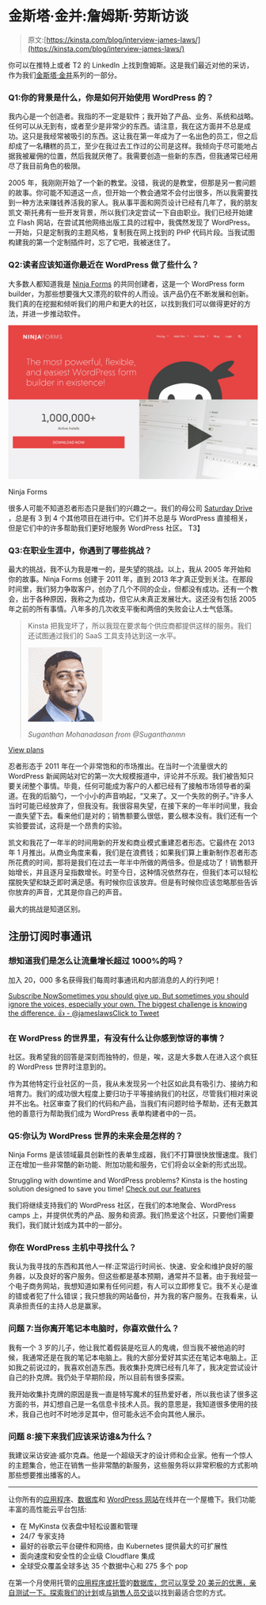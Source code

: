 # 金斯塔·金并:詹姆斯·劳斯访谈

> 原文:[https://kinsta.com/blog/interview-james-laws/](https://kinsta.com/blog/interview-james-laws/)

你可以在推特上或者 T2 的 LinkedIn 上找到詹姆斯。这是我们最近对他的采访，作为我们[金斯塔·金并](https://kinsta.com/?post_type=post&s=kingpin)系列的一部分。

### Q1:你的背景是什么，你是如何开始使用 WordPress 的？

我内心是一个创造者。我指的不一定是软件；我开始了产品、业务、系统和战略。任何可以从无到有，或者至少是非常少的东西。请注意，我在这方面并不总是成功。这只是我经常被吸引的东西。这让我在第一年成为了一名出色的员工，但之后却成了一名糟糕的员工，至少在我过去工作过的公司是这样。我倾向于尽可能地占据我被雇佣的位置，然后我就厌倦了。我需要创造一些新的东西，但我通常已经用尽了我目前角色的极限。

2005 年，我刚刚开始了一个新的教堂。没错，我说的是教堂，但那是另一套问题的故事。你可能不知道这一点，但开始一个教会通常不会付出很多，所以我需要找到一种方法来赚钱养活我的家人。我从事平面和网页设计已经有几年了，我的朋友凯文·斯托弗有一些开发背景，所以我们决定尝试一下自由职业。我们已经开始建立 Flash 网站，在尝试其他网络出版工具的过程中，我偶然发现了 WordPress。一开始，只是定制我的主题风格，复制我在网上找到的 PHP 代码片段。当我试图构建我的第一个定制插件时，忘了它吧，我被迷住了。

### Q2:读者应该知道你最近在 WordPress 做了些什么？

大多数人都知道我是 [Ninja Forms](https://ninjaforms.com/) 的共同创建者，这是一个 WordPress form builder，为那些想要强大又漂亮的软件的人而设。该产品仍在不断发展和创新。我们真的在挖掘和倾听我们的用户和更大的社区，以找到我们可以做得更好的方法，并进一步推动软件。

[![Ninja Forms](img/c07d5554da8f9ba26eff7b476e5c9c60.png)](https://ninjaforms.com/)

Ninja Forms



很多人可能不知道忍者形态只是我们的兴趣之一。我们的母公司 [Saturday Drive](http://wpninjas.com/) ，总是有 3 到 4 个其他项目在进行中。它们并不总是与 WordPress 直接相关，但是它们中的许多帮助我们更好地服务 WordPress 社区。
T3】

### Q3:在职业生涯中，你遇到了哪些挑战？

最大的挑战，我不认为我是唯一的，是失望的挑战。以上，我从 2005 年开始和你的故事。Ninja Forms 创建于 2011 年，直到 2013 年才真正受到关注。在那段时间里，我们努力争取客户，创办了几个不同的企业，但都没有成功。还有一个教会，出于各种原因，我称之为成功，但它从未真正发展壮大。这还没有包括 2005 年之前的所有事情。八年多的几次收支平衡和两倍的失败会让人士气低落。





> Kinsta 把我宠坏了，所以我现在要求每个供应商都提供这样的服务。我们还试图通过我们的 SaaS 工具支持达到这一水平。
> 
> <footer class="wp-block-kinsta-client-quote__footer">
> 
> ![](img/60f15faa5735bd2437bf9dada5ee9192.png)
> 
> <cite class="wp-block-kinsta-client-quote__cite">Suganthan Mohanadasan from @Suganthanmn</cite></footer>

[View plans](https://kinsta.com/plans/)

忍者形态于 2011 年在一个非常饱和的市场推出。在当时一个流量很大的 WordPress 新闻网站对它的第一次大规模报道中，评论并不乐观。我们被告知只要关闭整个事情。毕竟，任何可能成为客户的人都已经有了接触市场领导者的渠道。在我的后脑勺，一个小小的声音响起，“又来了。又一个失败的例子。”许多人当时可能已经放弃了，但我没有。我很容易失望，在接下来的一年半时间里，我会一直失望下去。看来他们是对的；销售额要么很低，要么根本没有。我们还有一个实验要尝试，这将是一个昂贵的实验。

凯文和我花了一年半的时间用新的开发和商业模式重建忍者形态。它最终在 2013 年 1 月推出。从商业角度来看，我们是在浪费钱；如果我们算上重新制作忍者形态所花费的时间，那将是我们在过去一年半中所做的两倍多。但是成功了！销售额开始增长，并且逐月呈指数增长。时至今日，这种情况依然存在，但我们本可以轻松摆脱失望和缺乏即时满足感。有时候你应该放弃。但是有时候你应该忽略那些告诉你放弃的声音，尤其是你自己的声音。

最大的挑战是知道区别。

## 注册订阅时事通讯



### 想知道我们是怎么让流量增长超过 1000%的吗？

加入 20，000 多名获得我们每周时事通讯和内部消息的人的行列吧！

[Subscribe Now](#newsletter)[Sometimes you should give up. But sometimes you should ignore the voices, especially your own. The biggest challenge is knowing the difference. 👍 - @jameslawsClick to Tweet](https://twitter.com/intent/tweet?url=https%3A%2F%2Fbit.ly%2F3iq4yNF&via=kinsta&text=Sometimes+you+should+give+up.+But+sometimes+you+should+ignore+the+voices%2C+especially+your+own.+The+biggest+challenge+is+knowing+the+difference.+%F0%9F%91%8D+-+%40jameslaws&hashtags=entrepreneur%2Cinspirational)

### 在 WordPress 的世界里，有没有什么让你感到惊讶的事情？

社区。我希望我的回答是深刻而独特的，但是，唉，这是大多数人在进入这个疯狂的 WordPress 世界时注意到的。

作为其他特定行业社区的一员，我从未发现另一个社区如此具有吸引力、接纳力和培育力。我们的成功很大程度上要归功于平等接纳我们的社区，尽管我们相对来说并不出名。社区审查了我们的代码和产品，当我们有问题时给予帮助，还有无数其他的善意行为帮助我们成为 WordPress 表单构建者中的一员。


### Q5:你认为 WordPress 世界的未来会是怎样的？

Ninja Forms 是该领域最具创新性的表单生成器，我们不打算很快放慢速度。我们正在增加一些非常酷的新功能、附加功能和服务，它们将会以全新的形式出现。

Struggling with downtime and WordPress problems? Kinsta is the hosting solution designed to save you time! [Check out our features](https://kinsta.com/features/)

我们将继续支持我们的 WordPress 社区，在我们的本地聚会、WordPress camps 上，并提供优秀的产品、服务和资源。我们热爱这个社区，只要他们需要我们，我们就计划成为其中的一部分。

### 你在 WordPress 主机中寻找什么？

我认为我寻找的东西和其他人一样:正常运行时间长、快速、安全和维护良好的服务器，以及良好的客户服务。但这些都是基本预期，通常并不显著。由于我经营一个电子商务网站，我想知道如果有任何问题，有人可以立即修复它。我不关心是谁的错或者犯了什么错误；我只想我的网站备份，并为我的客户服务。在我看来，认真承担责任的主持人总是赢家。

### 问题 7:当你离开笔记本电脑时，你喜欢做什么？

我有一个 3 岁的儿子，他让我忙着假装是吃豆人的鬼魂，但当我不被他追的时候，我通常还是在我的笔记本电脑上。我的大部分爱好其实还在笔记本电脑上。正如我之前说过的，我喜欢创造东西。我收集扑克牌已经有几年了，我决定尝试设计自己的扑克牌。我仍处于早期阶段，所以目前有很多探索。

我开始收集扑克牌的原因是我一直是特写魔术的狂热爱好者，所以我也读了很多这方面的书，并幻想自己是一名信息卡技术人员。我的意思是，我知道很多使用的技术，我自己也时不时地涉足其中，但可能永远不会向其他人展示。

### 问题 8:接下来我们应该采访谁&为什么？

我建议采访安迪·威尔克森。他是一个超级天才的设计师和企业家。他有一个惊人的主题集合，他正在销售一些非常酷的新服务，这些服务将以非常积极的方式影响那些想要推出播客的人。

* * *

让你所有的[应用程序](https://kinsta.com/application-hosting/)、[数据库](https://kinsta.com/database-hosting/)和 [WordPress 网站](https://kinsta.com/wordpress-hosting/)在线并在一个屋檐下。我们功能丰富的高性能云平台包括:

*   在 MyKinsta 仪表盘中轻松设置和管理
*   24/7 专家支持
*   最好的谷歌云平台硬件和网络，由 Kubernetes 提供最大的可扩展性
*   面向速度和安全性的企业级 Cloudflare 集成
*   全球受众覆盖全球多达 35 个数据中心和 275 多个 pop

在第一个月使用托管的[应用程序或托管](https://kinsta.com/application-hosting/)的[数据库，您可以享受 20 美元的优惠，亲自测试一下。探索我们的](https://kinsta.com/database-hosting/)[计划](https://kinsta.com/plans/)或[与销售人员交谈](https://kinsta.com/contact-us/)以找到最适合您的方式。